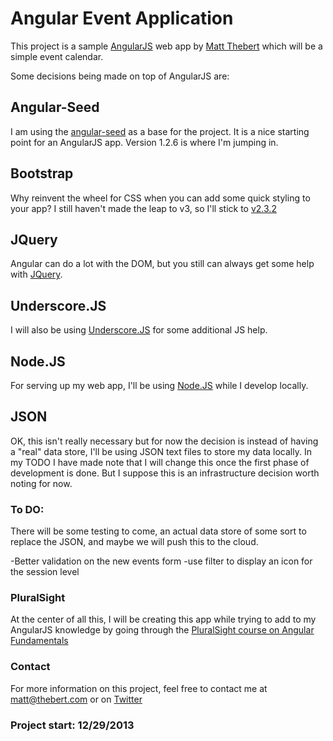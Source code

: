 # Angular Event Application

This project is a sample [AngularJS](http://angularjs.org/) web app by [Matt Thebert](mailto:matt@thebert.com) which will be a simple event calendar.

Some decisions being made on top of AngularJS are:

## Angular-Seed

I am using the [angular-seed](https://github.com/angular/angular-seed) as a base for the project.  It is a nice starting point for an AngularJS app.  Version 1.2.6 is where I'm jumping in.

## Bootstrap

Why reinvent the wheel for CSS when you can add some quick styling to your app?  I still haven't made the leap to v3, so I'll stick to [v2.3.2](http://getbootstrap.com/2.3.2/)


## JQuery

Angular can do a lot with the DOM, but you still can always get some help with [JQuery](http://jquery.com).

## Underscore.JS

I will also be using [Underscore.JS](http://underscorejs.org/) for some additional JS help.

## Node.JS

For serving up my web app, I'll be using [Node.JS](http://nodejs.org/) while I develop locally.

## JSON

OK, this isn't really necessary but for now the decision is instead of having a "real" data store, I'll be using JSON text files to store my data locally.  In my TODO I have made note that I will change this once the first phase of development is done.  But I suppose this is an infrastructure decision worth noting for now.

### To DO:
There will be some testing to come, an actual data store of some sort to replace the JSON, and maybe we will push this to the cloud.

-Better validation on the new events form
-use filter to display an icon for the session level

### PluralSight

At the center of all this, I will be creating this app while trying to add to my AngularJS knowledge by going through the [PluralSight course on Angular Fundamentals](http://www.pluralsight.com/training/Courses/TableOfContents/angularjs-fundamentals)


### Contact

For more information on this project, feel free to contact me at [matt@thebert.com](mailto:matt@thebert.com) or on [Twitter](https://twitter.com/matt_thebert)

### Project start: 12/29/2013

